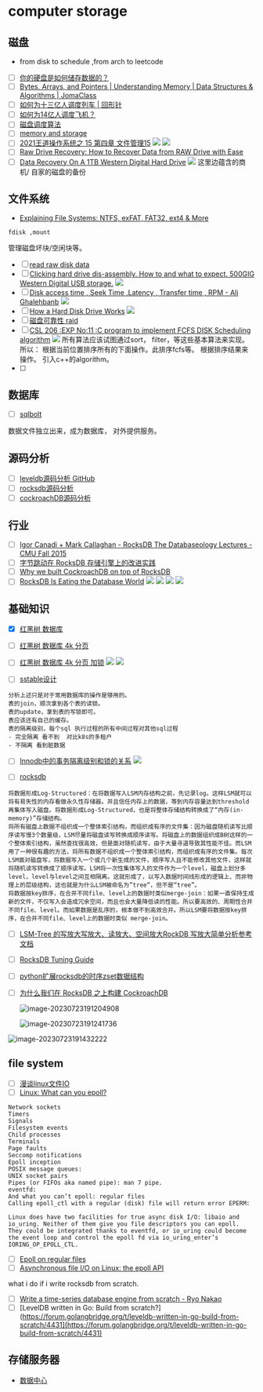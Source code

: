 # computer storage

## 磁盘

- from disk to schedule ,from arch to leetcode 
- [ ] [你的硬盘是如何储存数据的？](https://www.youtube.com/watch?v=svhIPM2VT8U)
- [ ] [Bytes, Arrays, and Pointers | Understanding Memory | Data Structures & Algorithms | JomaClass](https://www.youtube.com/watch?v=fVVrfJM4JeY)
- [ ] [如何为十三亿人调度列车 | 回形针](https://www.youtube.com/watch?v=UR42ruEVZ4E)
- [ ] [如何为14亿人调度飞机？](https://www.youtube.com/watch?v=5ZphSjh1ngU)
- [ ] [磁盘调度算法](https://www.jianshu.com/p/3c2b79af130b)
- [ ] [memory and storage](https://www.youtube.com/watch?v=TQCr9RV7twk&t=397s)
- [ ] [2021王道操作系统之 15 第四章 文件管理15](https://www.youtube.com/watch?v=5QjM_Xccc8A&t=413s)
  ![](https://i.imgur.com/jynRUER.png)
  ![](https://i.imgur.com/O7jLMgi.png)
- [ ] [Raw Drive Recovery: How to Recover Data from RAW Drive with Ease](https://www.easeus.com/datarecoverywizard/recover-raw-drive.htm)
- [ ] [Data Recovery On A 1TB Western Digital Hard Drive](https://www.youtube.com/watch?v=6hQZ09sdcRs)
  ![](https://i.imgur.com/lpRjGXc.png)
  这里边蕴含的商机/ 自家的磁盘的备份

## 文件系统

- [Explaining File Systems: NTFS, exFAT, FAT32, ext4 & More](https://www.youtube.com/watch?v=_h30HBYxtws)

```
fdisk ,mount
```

管理磁盘坏块/空闲块等。

- [ ] [read raw disk data](https://www.google.com/search?q=read+raw+disk+data&oq=read+raw+disk+data&aqs=chrome..69i57j0i5i30l2j0i8i30.7633j0j7&sourceid=chrome&ie=UTF-8)
- [ ] [Clicking hard drive dis-assembly. How to and what to expect. 500GIG Western Digital USB storage.](https://www.youtube.com/watch?v=MU6TZxwyg0w)
  ![](https://i.imgur.com/BPmzvMq.png)
- [ ] [Disk access time , Seek Time ,Latency , Transfer time , RPM - Ali Ghalehbanb](https://www.youtube.com/watch?v=rmthZyG8wko)
  ![](https://i.imgur.com/dgPlExj.png)
- [ ] [How a Hard Disk Drive Works](https://www.youtube.com/watch?v=NtPc0jI21i0)
  ![](https://i.imgur.com/n1uKbJz.png)
- [ ] [磁盘可靠性 raid ](https://www.youtube.com/watch?v=sN3tTkvaJ-k)
- [ ] [CSL 206 :EXP No:11 :C program to implement FCFS DISK Scheduling algorithm](https://www.youtube.com/watch?v=GpBLIhd51Hg)
  ![](https://i.imgur.com/9M1BXMK.png)
  所有算法应该试图通过sort， filter，等这些基本算法来实现。
  所以： 根据当前位置排序所有的下面操作。此排序fcfs等。
      根据排序结果来操作。
  引入c++的algorithm。
- [ ] 

## 数据库

- [ ] [sqlbolt](https://sqlbolt.com/lesson/select_queries_introduction)

数据文件独立出来，成为数据库， 对外提供服务。

## 源码分析
- [ ] [leveldb源码分析  GitHub](https://github.com/balloonwj/CppGuide/blob/master/articles/leveldb%E6%BA%90%E7%A0%81%E5%88%86%E6%9E%90/leveldb%E6%BA%90%E7%A0%81%E5%88%86%E6%9E%906.md)
- [ ] [rocksdb源码分析]()
- [ ] [cockroachDB源码分析]()
## 行业
- [ ] [Igor Canadi + Mark Callaghan - RocksDB The Databaseology Lectures - CMU Fall 2015](https://www.youtube.com/watch?v=jGCv4r8CJEI)
- [ ] [字节跳动在 RocksDB 存储引擎上的改进实践](https://www.infoq.cn/article/u3leu3emgjjwflqltjhs)
- [ ] [Why we built CockroachDB on top of RocksDB](https://www.cockroachlabs.com/blog/cockroachdb-on-rocksd/)
- [ ] [RocksDB Is Eating the Database World](https://rockset.com/blog/rocksdb-is-eating-the-database-world/)
![](https://hackmd.io/_uploads/B1zokkSc3.png)
![](https://hackmd.io/_uploads/rk5Zl1Hc3.png)
![](https://hackmd.io/_uploads/rJjPXBH5h.png)
![](https://hackmd.io/_uploads/BJ6HNSHcn.png)

## 基础知识
- [x] [红黑树 数据库 ](https://www.cnblogs.com/yufeng218/p/12465694.html)
- [ ] [红黑树 数据库 4k 分页](https://cloud.tencent.com/developer/article/1605594 )
- [ ] [红黑树 数据库 4k 分页 加锁](https://blog.csdn.net/qq_36565596/article/details/107895579)
![](https://hackmd.io/_uploads/S1Jtvj4c2.png)
![](https://hackmd.io/_uploads/S1wLOoVc2.png)

- [ ] [sstable设计](https://www.cnblogs.com/fxjwind/archive/2012/08/14/2638371.html)
```
分析上述只是对于常用数据库的操作是够用的。
表的join，顺次拿到各个表的读锁。
表的update，拿到表的写锁即可。
表应该还有自己的缓存。
表的隔离级别，每个sql 执行过程的所有中间过程对其他sql过程
- 完全隔离 看不到  对比k8s的多租户
- 不隔离 看到脏数据
```
- [ ] [Innodb中的事务隔离级别和锁的关系](https://tech.meituan.com/2014/08/20/innodb-lock.html)
![](https://i.imgur.com/0apr4Xe.png)

- [ ] [rocksdb](http://alexstocks.github.io/html/rocksdb.html)
```
将数据形成Log-Structured：在将数据写入LSM内存结构之前，先记录log。这样LSM就可以将有易失性的内存看做永久性存储器。并且信任内存上的数据，等到内存容量达到threshold再集体写入磁盘。将数据形成Log-Structured，也是将整体存储结构转换成了“内存(in-memory)”存储结构。
将所有磁盘上数据不组织成一个整体索引结构，而组织成有序的文件集：因为磁盘随机读写比顺序读写慢3个数量级，LSM尽量将磁盘读写转换成顺序读写。将磁盘上的数据组织成B树这样的一个整体索引结构，虽然查找很高效，但是面对随机读写，由于大量寻道导致其性能不佳。而LSM用了一种很有趣的方法，将所有数据不组织成一个整体索引结构，而组织成有序的文件集。每次LSM面对磁盘写，将数据写入一个或几个新生成的文件，顺序写入且不能修改其他文件，这样就将随机读写转换成了顺序读写。LSM将一次性集体写入的文件作为一个level，磁盘上划分多level，level与level之间互相隔离。这就形成了，以写入数据时间线形成的逻辑上、而非物理上的层级结构，这也就是为什么LSM被命名为”tree“，但不是“tree”。
将数据按key排序，在合并不同file、level上的数据时类似merge-join：如果一直保持生成新的文件，不仅写入会造成冗余空间，而且也会大量降低读的性能。所以要高效的、周期性合并不同file、level。而如果数据是乱序的，根本做不到高效合并。所以LSM要将数据按key排序，在合并不同file、level上的数据时类似 merge-join。
```

- [ ] [LSM-Tree 的写放大写放大、读放大、空间放大RockDB 写放大简单分析参考文档](https://cloud.tencent.com/developer/article/1352666)

- [ ] [RocksDB Tuning Guide](https://github.com/facebook/rocksdb/wiki/RocksDB-Tuning-Guide)

- [ ] [python扩展rocksdb的时序zset数据结构](http://xiaorui.cc/archives/4406)

- [ ] [为什么我们在 RocksDB 之上构建 CockroachDB](https://www.cockroachlabs.com/blog/cockroachdb-on-rocksd/)

  ![image-20230723191204908](.\Img\image-20230723191204908.png)

  ![image-20230723191241736](.\Img\image-20230723191241736.png)

![image-20230723191432222](.\Img\image-20230723191432222.png)

## file system

- [ ] [漫谈linux文件IO](https://zhuanlan.zhihu.com/p/424507991)
- [ ] [Linux: What can you epoll?](https://darkcoding.net/software/linux-what-can-you-epoll/)
```
Network sockets
Timers
Signals
Filesystem events
Child processes
Terminals
Page faults
Seccomp notifications
Epoll inception
POSIX message queues:
UNIX socket pairs
Pipes (or FIFOs aka named pipe): man 7 pipe.
eventfd: 
And what you can’t epoll: regular files
Calling epoll_ctl with a regular (disk) file will return error EPERM:

Linux does have two facilities for true async disk I/O: libaio and io_uring. Neither of them give you file descriptors you can epoll. They could be integrated thanks to eventfd, or io_uring could become the event loop and control the epoll fd via io_uring_enter’s IORING_OP_EPOLL_CTL.
```
- [ ] [Epoll on regular files](https://stackoverflow.com/questions/8057892/epoll-on-regular-files)
- [ ] [Asynchronous file I/O on Linux: the epoll API](https://daankolthof.com/2019/08/01/asynchronous-file-i-o-on-linux-the-epoll-api/)

what i do if i write rocksdb from scratch.

- [ ] [Write a time-series database engine from scratch - Ryo Nakao](https://nakabonne.dev/posts/write-tsdb-from-scratch/)
- [ ] [LevelDB written in Go: Build from scratch?](https://forum.golangbridge.org/t/leveldb-written-in-go-build-from-scratch/4431](https://forum.golangbridge.org/t/leveldb-written-in-go-build-from-scratch/4431)

## 存储服务器

- [数据中心](https://lh3.googleusercontent.com/AqYG_1icmEnnBQFWiwZDrxNxJu6W_Up3Qbzsnw2MYGk5gbwiRG0-vZTlbDaWtOhvdWdNRNDFZZY5tdgoKB4123O_69HB73j-SKV95iY=w600-l100-sg-rj-c0xffffff)

  

